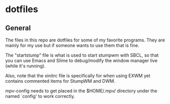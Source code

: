 # dotfiles

## General
The files in this repo are dotfiles for some of my favorite
programs. They are mainly for my use but if someone wants to use them
that is fine.

The "startstump" file is what is used to start stumpwm with SBCL, so
that you can use Emacs and Slime to debug/modify the window manager
live (while it's running).

Also, note that the xinitrc file is specifically for when using EXWM
yet contains commented items for StumpWM and DWM.

mpv-config needs to get placed in the $HOME/.mpv/ directory under the
named `config' to work correctly.
